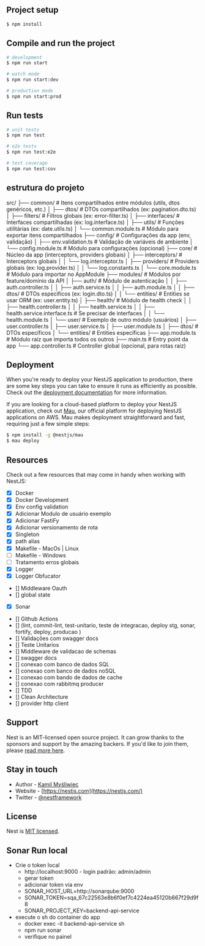 ## Project setup

```bash
$ npm install
```

## Compile and run the project

```bash
# development
$ npm run start

# watch mode
$ npm run start:dev

# production mode
$ npm run start:prod
```

## Run tests

```bash
# unit tests
$ npm run test

# e2e tests
$ npm run test:e2e

# test coverage
$ npm run test:cov
```

## estrutura do projeto

src/
├── common/ # Itens compartilhados entre módulos (utils, dtos genéricos, etc.)
│ ├── dtos/ # DTOs compartilhados (ex: pagination.dto.ts)
│ ├── filters/ # Filtros globais (ex: error-filter.ts)
│ ├── interfaces/ # Interfaces compartilhadas (ex: log.interface.ts)
│ ├── utils/ # Funções utilitárias (ex: date.utils.ts)
│ └── common.module.ts # Módulo para exportar itens compartilhados
├── config/ # Configurações da app (env, validação)
│ ├── env.validation.ts # Validação de variáveis de ambiente
│ └── config.module.ts # Módulo para configurações (opcional)
├── core/ # Núcleo da app (interceptors, providers globais)
│ ├── interceptors/ # Interceptors globais
│ │ └── log.interceptor.ts
│ ├── providers/ # Providers globais (ex: log.provider.ts)
│ │ └── log.constants.ts
│ └── core.module.ts # Módulo para importar no AppModule
├── modules/ # Módulos por feature/domínio da API
│ ├── auth/ # Módulo de autenticação
│ │ ├── auth.controller.ts
│ │ ├── auth.service.ts
│ │ ├── auth.module.ts
│ │ ├── dtos/ # DTOs específicos (ex: login.dto.ts)
│ │ └── entities/ # Entities se usar ORM (ex: user.entity.ts)
│ ├── health/ # Módulo de health check
│ │ ├── health.controller.ts
│ │ ├── health.service.ts
│ │ ├── health.service.interface.ts # Se precisar de interfaces
│ │ └── health.module.ts
│ └── user/ # Exemplo de outro módulo (usuários)
│ ├── user.controller.ts
│ ├── user.service.ts
│ ├── user.module.ts
│ ├── dtos/ # DTOs específicos
│ └── entities/ # Entities específicas
├── app.module.ts # Módulo raiz que importa todos os outros
├── main.ts # Entry point da app
└── app.controller.ts # Controller global (opcional, para rotas raiz)

## Deployment

When you're ready to deploy your NestJS application to production, there are some key steps you can take to ensure it runs as efficiently as possible. Check out the [deployment documentation](https://docs.nestjs.com/deployment) for more information.

If you are looking for a cloud-based platform to deploy your NestJS application, check out [Mau](https://mau.nestjs.com), our official platform for deploying NestJS applications on AWS. Mau makes deployment straightforward and fast, requiring just a few simple steps:

```bash
$ npm install -g @nestjs/mau
$ mau deploy
```

## Resources

Check out a few resources that may come in handy when working with NestJS:

- [x] Docker
- [x] Docker Development
- [x] Env config validation
- [x] Adicionar Modulo de usuário exemplo
- [x] Adicionar FastiFy
- [x] Adicionar versionamento de rota
- [x] Singleton
- [x] path alias
- [x] Makefile - MacOs | Linux
- [ ] Makefile - Windows
- [ ] Tratamento erros globais
- [x] Logger
- [x] Logger Obfucator
- [] Middleware Oauth
- [] global state
- [x] Sonar
- [] Github Actions
- [] (lint, commit-lint, test-unitario, teste de integracao, deploy stg, sonar, fortify, deploy, producao )
- [] Validações com swagger docs
- [] Teste Unitarios
- [] Middleware de validacao de schemas
- [] swagger docs
- [] conexao com banco de dados SQL
- [] conexao com banco de dados noSQL
- [] conexao com bando de dados de cache
- [] conexao com rabbitmq producer
- [] TDD
- [] Clean Architecture
- [] provider http client

## Support

Nest is an MIT-licensed open source project. It can grow thanks to the sponsors and support by the amazing backers. If you'd like to join them, please [read more here](https://docs.nestjs.com/support).

## Stay in touch

- Author - [Kamil Myśliwiec](https://twitter.com/kammysliwiec)
- Website - [https://nestjs.com](https://nestjs.com/)
- Twitter - [@nestframework](https://twitter.com/nestframework)

## License

Nest is [MIT licensed](https://github.com/nestjs/nest/blob/master/LICENSE).

## Sonar Run local

- Crie o token local
  - http://localhost:9000 - login padrão: admin/admin
  - gerar token
  - adicionar token via env
  - SONAR_HOST_URL=http://sonarqube:9000
  - SONAR_TOKEN=sqa_67c22563e8b6f0ef7c4224ea45120b667f29d9f8
  - SONAR_PROJECT_KEY=backend-api-service
- execute o sh do container do app
  - docker exec -it backend-api-service sh
  - npm run sonar
  - verifique no painel
